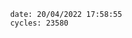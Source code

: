 

                date: 20/04/2022 17:58:55
                cycles: 23580

                         